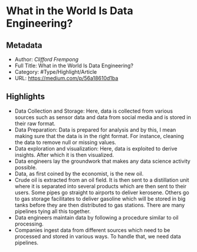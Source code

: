 # What in the World Is Data Engineering?

## Metadata

* Author: *Clifford Frempong*
* Full Title: What in the World Is Data Engineering?
* Category: #Type/Highlight/Article
* URL: https://medium.com/p/56a18610d1ba

## Highlights

* Data Collection and Storage: Here, data is collected from various sources such as sensor data and data from social media and is stored in their raw format.
* Data Preparation: Data is prepared for analysis and by this, I mean making sure that the data is in the right format. For instance, cleaning the data to remove null or missing values.
* Data exploration and visualization: Here, data is exploited to derive insights. After which it is then visualized.
* Data engineers lay the groundwork that makes any data science activity possible.
* Data, as first coined by the economist, is the new oil.
* Crude oil is extracted from an oil field. It is then sent to a distillation unit where it is separated into several products which are then sent to their users. Some pipes go straight to airports to deliver kerosene. Others go to gas storage facilitates to deliver gasoline which will be stored in big tanks before they are then distributed to gas stations. There are many pipelines tying all this together.
* Data engineers maintain data by following a procedure similar to oil processing.
* Companies ingest data from different sources which need to be processed and stored in various ways. To handle that, we need data pipelines.
